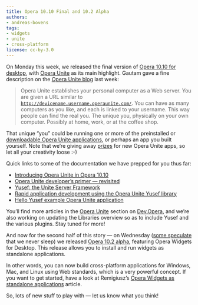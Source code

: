 ```yaml
---
title: Opera 10.10 Final and 10.2 Alpha
authors:
- andreas-bovens
tags:
- widgets
- unite
- cross-platform
license: cc-by-3.0
---
```


<p>On Monday this week, we released the final version of <a href="https://www.opera.com/browser/">Opera 10.10 for desktop</a>, with <a href="http://unite.opera.com/">Opera Unite</a> as its main highlight. Gautam gave a fine description on the <a href="http://my.opera.com/unite/blog/2009/11/16/hello-yusef-example-opera-unite-application">Opera Unite blog</a> last week:</p>

<blockquote><p>Opera Unite establishes your personal computer as a Web server. You are given a URL similar to <code><a href="http://devicename.username.operaunite.com/" target="_blank">http://devicename.username.operaunite.com/</a></code>. You can have as many computers as you like, and each is linked to your username. This way people can find the real you. The unique you, physically on your own computer. Possibly at home, work, or at the coffee shop.</p></blockquote>

<p>That unique <q>you</q> could be running one or more of the preinstalled or <a href="http://unite.opera.com/applications/">downloadable Opera Unite applications</a>, or perhaps an app you built yourself. Note that we&#8217;re giving away <a href="http://my.opera.com/community/blog/2009/10/23/battle-for-the-best-opera-unite-applications">prizes</a> for new Opera Unite apps, so let all your creativity loose :-)</p>

<p>Quick links to some of the documentation we have prepped for you thus far:</p>

<ul>
<li><a href="https://dev.opera.com/articles/view/introducing-opera-unite-in-opera-10-10/">Introducing Opera Unite in Opera 10.10</a></li>
<li><a href="https://dev.opera.com/articles/view/opera-unite-developer-primer-revisited/">Opera Unite developer&#8217;s primer &#8212; revisited</a></li>
<li><a href="https://dev.opera.com/articles/view/yusef-the-unite-server-framework/">Yusef: the Unite Server Framework</a></li>
<li><a href="https://dev.opera.com/articles/view/rapid-unite-app-development-with-yusef/">Rapid application development using the Opera Unite Yusef library</a></li>
<li><a href="http://my.opera.com/unite/blog/2009/11/16/hello-yusef-example-opera-unite-application">Hello Yusef example Opera Unite application</a></li>
</ul>

<p>You&#8217;ll find more articles in the <a href="https://dev.opera.com/articles/unite/">Opera Unite</a> section on <a href="https://dev.opera.com">Dev.Opera</a>, and we&#8217;re also working on updating the Libraries overview so as to include Yusef and the various plugins. Stay tuned for more!</p>

<p>And now for the second half of this story &#8212; on Wednesday (<a href="http://www.ghacks.net/2009/11/25/opera-10-20-alpha-with-new-widget-behavior/">some speculate</a> that we never sleep) we released <a href="https://www.opera.com/browser/next/">Opera 10.2 alpha</a>, featuring Opera Widgets for Desktop. This release allows you to install and run widgets as standalone applications.</p>

<p>In other words, you can now build cross-platform applications for Windows, Mac, and Linux using Web standards, which is a very powerful concept. If you want to get started, have a look at Remigiusz&#8217;s <a href="https://dev.opera.com/articles/view/widgets-as-standalone-applications/">Opera Widgets as standalone applications</a> article.</p>

<p>So, lots of new stuff to play with &#8212; let us know what you think!</p>
